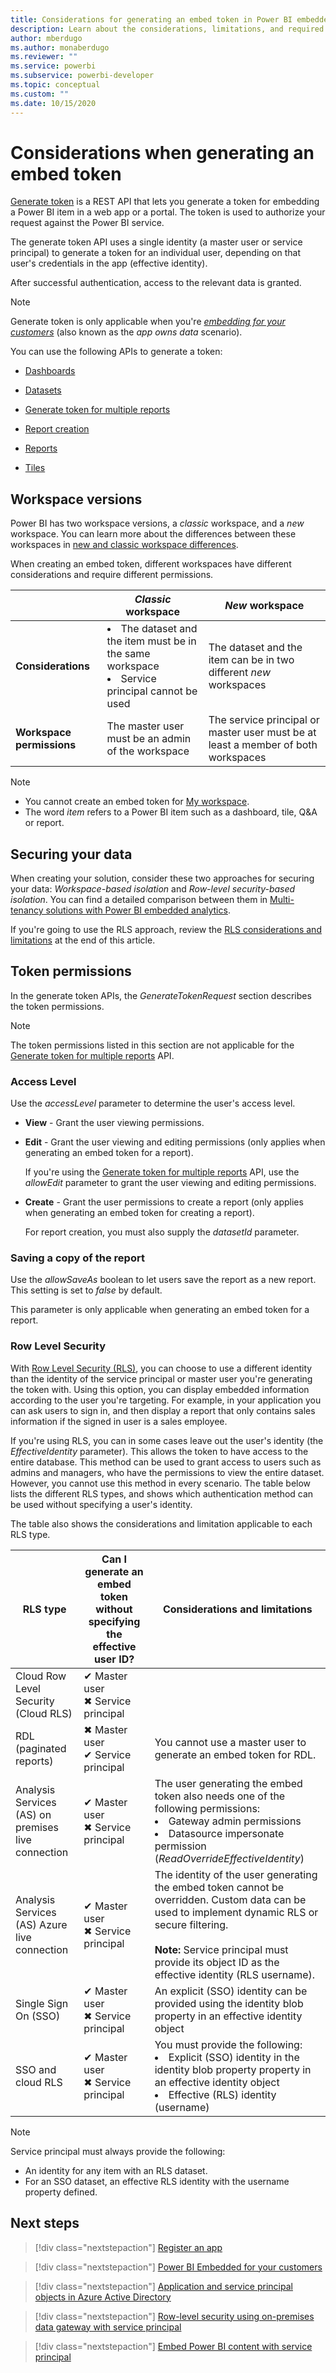 ```yaml
---
title: Considerations for generating an embed token in Power BI embedded analytics
description: Learn about the considerations, limitations, and required permissions for generating an embed token.
author: mberdugo
ms.author: monaberdugo
ms.reviewer: ""
ms.service: powerbi
ms.subservice: powerbi-developer
ms.topic: conceptual
ms.custom: ""
ms.date: 10/15/2020
---
```


# Considerations when generating an embed token

[Generate token](/rest/api/power-bi/embedtoken) is a REST API that lets you generate a token for embedding a Power BI item in a web app or a portal. The token is used to authorize your request against the Power BI service.

The generate token API uses a single identity (a master user or service principal) to generate a token for an individual user, depending on that user's credentials in the app (effective identity).

After successful authentication, access to the relevant data is granted.

>[!NOTE]
>Generate token is only applicable when you're [*embedding for your customers*](embed-sample-for-customers.md) (also known as the *app owns data* scenario).

You can use the following APIs to generate a token:

* [Dashboards](/rest/api/power-bi/embedtoken/dashboards_generatetokeningroup)

* [Datasets](/rest/api/power-bi/embedtoken/datasets_generatetokeningroup)

* [Generate token for multiple reports](/rest/api/power-bi/embed-token/generate-token)

* [Report creation](/rest/api/power-bi/embedtoken/reports_generatetokenforcreateingroup)

* [Reports](/rest/api/power-bi/embedtoken/reports_generatetokeningroup)

* [Tiles](/rest/api/power-bi/embedtoken/tiles_generatetokeningroup)

## Workspace versions

Power BI has two workspace versions, a *classic* workspace, and a *new* workspace. You can learn more about the differences between these workspaces in [new and classic workspace differences](../../collaborate-share/service-new-workspaces.md#new-and-classic-workspace-differences).

When creating an embed token, different workspaces have different considerations and require different permissions.

|                  |*Classic* workspace |*New* workspace|
|------------------|---------|--------|
|**Considerations**|<li>The dataset and the item must be in the same workspace</li><li>Service principal cannot be used</li>  |The dataset and the item can be in two different *new* workspaces |
|**Workspace permissions**|The master user must be an admin of the workspace  |The service principal or master user must be at least a member of both workspaces |

>[!NOTE]
>* You cannot create an embed token for [My workspace](../../consumer/end-user-workspaces.md#types-of-workspaces).
>* The word *item* refers to a Power BI item such as a dashboard, tile, Q&A or report.

## Securing your data

When creating your solution, consider these two approaches for securing your data: *Workspace-based isolation* and *Row-level security-based isolation*. You can find a detailed comparison between them in [Multi-tenancy solutions with Power BI embedded analytics](embed-multi-tenancy.md).

If you're going to use the RLS approach, review the [RLS considerations and limitations](generate-embed-token.md#row-level-security) at the end of this article.

## Token permissions

In the generate token APIs, the *GenerateTokenRequest* section describes the token permissions.

>[!NOTE]
>The token permissions listed in this section are not applicable for the [Generate token for multiple reports](/rest/api/power-bi/embed-token/generate-token) API.

### Access Level

Use the *accessLevel* parameter to determine the user's access level.

* **View** - Grant the user viewing permissions.

* **Edit** - Grant the user viewing and editing permissions (only applies when generating an embed token for a report).

    If you're using the [Generate token for multiple reports](/rest/api/power-bi/embed-token/generate-token) API, use the *allowEdit* parameter to grant the user viewing and editing permissions.

* **Create** - Grant the user permissions to create a report (only applies when generating an embed token for creating a report).

    For report creation, you must also supply the *datasetId* parameter.

### Saving a copy of the report

Use the *allowSaveAs* boolean to let users save the report as a new report. This setting is set to *false* by default.

This parameter is only applicable when generating an embed  token for a report.

### Row Level Security

With [Row Level Security (RLS)](embedded-row-level-security.md), you can choose to use a different identity than the identity of the service principal or master user you're generating the token with. Using this option, you can display embedded information according to the user you're targeting. For example, in your application you can ask users to sign in, and then display a report that only contains sales information if the signed in user is a sales employee.

If you're using RLS, you can in some cases leave out the user's identity (the *EffectiveIdentity* parameter). This allows the token to have access to the entire database. This method can be used to grant access to users such as admins and managers, who have the permissions to view the entire dataset. However, you cannot use this method in every scenario. The table below lists the different RLS types, and shows which authentication method can be used without specifying a user's identity.

The table also shows the considerations and limitation applicable to each RLS type.

|RLS type  |Can I generate an embed token without specifying the effective user ID?  |Considerations and limitations  |
|---------|---------|---------|
|Cloud Row Level Security (Cloud RLS)      |✔ Master user<br/>✖ Service principal          |         |
|RDL (paginated reports)     |✖ Master user<br/>✔ Service principal        |You cannot use a master user to generate an embed token for RDL.         |
|Analysis Services (AS) on premises live connection    |✔ Master user<br/>✖ Service principal         |The user generating the embed token also needs one of the following permissions:<li>Gateway admin permissions</li><li>Datasource impersonate permission (*ReadOverrideEffectiveIdentity*)</li>         |
|Analysis Services (AS) Azure live connection    |✔ Master user<br/>✖ Service principal         |The identity of the user generating the embed token cannot be overridden. Custom data can be used to implement dynamic RLS or secure filtering.<br/><br/>**Note:** Service principal must provide its object ID as the effective identity (RLS username).         |
|Single Sign On (SSO)     |✔ Master user<br/>✖ Service principal         |An explicit (SSO) identity can be provided using the identity blob property in an effective identity object         |
|SSO and cloud RLS     |✔ Master user<br/>✖ Service principal         |You must provide the following:<li>Explicit (SSO) identity in the identity blob property property in an effective identity object</li><li>Effective (RLS) identity (username)</li>         |

>[!NOTE]
>Service principal must always provide the following:
>* An identity for any item with an RLS dataset.
>* For an SSO dataset, an effective RLS identity with the username property defined.

## Next steps

>[!div class="nextstepaction"]
>[Register an app](register-app.md)

> [!div class="nextstepaction"]
>[Power BI Embedded for your customers](embed-sample-for-customers.md)

>[!div class="nextstepaction"]
>[Application and service principal objects in Azure Active Directory](/azure/active-directory/develop/app-objects-and-service-principals)

>[!div class="nextstepaction"]
>[Row-level security using on-premises data gateway with service principal](embedded-row-level-security.md#on-premises-data-gateway-with-service-principal)

>[!div class="nextstepaction"]
>[Embed Power BI content with service principal](embed-service-principal.md)